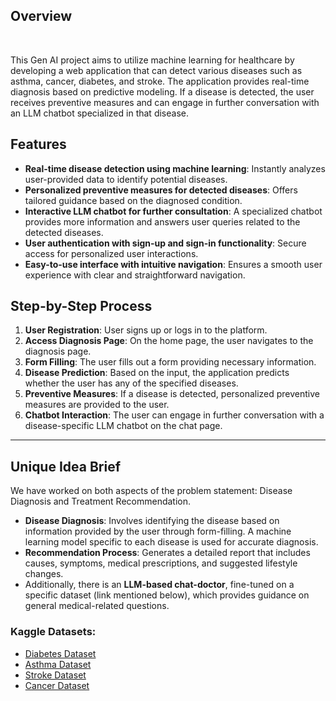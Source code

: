 ## **Overview**
<p>&nbsp;</p>
This Gen AI project aims to utilize machine learning for healthcare by developing a web application that can detect various diseases such as asthma, cancer, diabetes, and stroke. The application provides real-time diagnosis based on predictive modeling. If a disease is detected, the user receives preventive measures and can engage in further conversation with an LLM chatbot specialized in that disease.


## **Features**

- **Real-time disease detection using machine learning**: Instantly analyzes user-provided data to identify potential diseases.
- **Personalized preventive measures for detected diseases**: Offers tailored guidance based on the diagnosed condition.
- **Interactive LLM chatbot for further consultation**: A specialized chatbot provides more information and answers user queries related to the detected diseases.
- **User authentication with sign-up and sign-in functionality**: Secure access for personalized user interactions.
- **Easy-to-use interface with intuitive navigation**: Ensures a smooth user experience with clear and straightforward navigation.

## **Step-by-Step Process**

1. **User Registration**: User signs up or logs in to the platform.
2. **Access Diagnosis Page**: On the home page, the user navigates to the diagnosis page.
3. **Form Filling**: The user fills out a form providing necessary information.
4. **Disease Prediction**: Based on the input, the application predicts whether the user has any of the specified diseases.
5. **Preventive Measures**: If a disease is detected, personalized preventive measures are provided to the user.
6. **Chatbot Interaction**: The user can engage in further conversation with a disease-specific LLM chatbot on the chat page.

---
## **Unique Idea Brief**

We have worked on both aspects of the problem statement: Disease Diagnosis and Treatment Recommendation.

- **Disease Diagnosis**: Involves identifying the disease based on information provided by the user through form-filling. A machine learning model specific to each disease is used for accurate diagnosis.
- **Recommendation Process**: Generates a detailed report that includes causes, symptoms, medical prescriptions, and suggested lifestyle changes.
- Additionally, there is an **LLM-based chat-doctor**, fine-tuned on a specific dataset (link mentioned below), which provides guidance on general medical-related questions.

### Kaggle Datasets:
- [Diabetes Dataset](https://www.kaggle.com/datasets/akshaydattatraykhare/diabetes-dataset)
- [Asthma Dataset](https://www.kaggle.com/datasets/deepayanthakur/asthma-disease-prediction)
- [Stroke Dataset](https://www.kaggle.com/datasets/fedesoriano/stroke-prediction-dataset)
- [Cancer Dataset](https://www.kaggle.com/datasets/mysarahmadbhat/lung-cancer)
